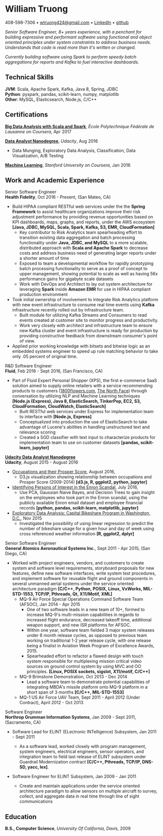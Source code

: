William Truong
================

408-598-7306 • [wtruong424@gmail.com](wtruong424@gmail.com) • [LinkedIn](https://www.linkedin.com/in/william-truong-b1672910) • [github](https://github.com/wllmtrng)

*Senior Software Engineer, 8+ years experience, with a penchant for building expressive
and performant software using functional and object oriented principles under
system constraints to address business needs. Understands that code is read more than it's
written or changed.*

*Currently building software using Spark to perform speedy batch aggregations for reports
and Kafka to fuel interactive dashboards.*

Technical Skills
-----------------
**JVM**: Scala, Apache Spark, Kafka, Java 8, Spring, JDBC   
**Python**: pyspark, pandas, scikit-learn, numpy, matplotlib  
**Other**: MySQL, Elasticsearch, Node.js, C/C++  

Certifications
---------
**[Big Data Analysis with Scala and Spark](https://www.coursera.org/account/accomplishments/verify/QUN9C3NZAV75)**, *École
Polytechnique Fédérale de Lausanne on Coursera*, Apr 2017

**[Data Analyst Nanodegree](https://github.com/wllmtrng/udacity_data_analyst_nanodegree)**, *Udacity*, Aug 2016

  - Data Munging, Exploratory Data Analysis, Classification, Data Visualization, A/B Testing

**[Machine Learning](https://www.coursera.org/account/accomplishments/records/9TD6VCPP7TAC)**, *Stanford University on Coursera*, Jan 2016

Work and Academic Experience
---------------

Senior Software Engineer  
**Health Fidelity**, Oct 2016 - Present, (San Mateo, CA)

* Build HIPAA compliant RESTful web services under the the **Spring Framework** to assist healthcare
organizations improve their risk adjustment performance by providing revenue opportunities based on KPI
dashboards, maps, graphs, and reports, under the AWS ecosystem **[Java, JDBC, MySQL, Scala, Spark, Kafka, S3, EMR, CloudFormation]**
    - Key contributor to Risk Analytics team spearheading effort to transition existing data aggregation and batch
    processing functionality under **Java, JDBC, and MySQL** to a more scalable, distributed approach with
    **Scala and Apache Spark** to decrease costs and address business need of generating larger reports under a
    shorter amount of time
    - Exposed to team a developmental workflow for rapidly prototyping batch processing functionality to serve as a proof
    of concept to upper management, showing potential to scale as well as having 56x performance gains for gigabyte scale
    datasets
    - Work with DevOps and Architect to lay out system architecture for leveraging **Spark** inside **Amazon EMR** for use in
    HIPAA compliant production environment
* Took initial ownership of involvement to integrate Risk Analytics platform with new event infrastructure to consume real
time events using **Kafka** infrastructure recently rolled out by infrastructure team.
    - Built module for utilizing Kafka Streams and Consumers to read events created at customer site to monitor
    progress and productivity.
    - Work very closely with architect and infrastructure team to ensure new Kafka cluster and event infrastructure is ready
    for production by providing constructive feedback from downstream consumer's point of view.
* Applied prior working knowledge with bitsets and bitwise logic as an embedded systems engineer to speed up
  rule matching behavior to take only .05 percent of original time.

R&D Software Engineer  
**Fluid**, Feb 2016 - Sept 2016, (San Francisco, CA)

* Part of Fluid Expert Personal Shopper (XPS), the first e-commerce SaaS solution aimed to supply online
retailers with a service recommending products to customers ([1800flowers.com](https://www.1800flowers.com/gwyn-1800flowers), [The North Face](http://www.thenorthface.com/xps)) through conversation by utilizing NLP
and Machine Learning techniques **[Node.js (Express), Java 8, ElasticSearch, TinkerPop, EC2, S3, CloudFormation, CloudWatch, ElasticSearch]**
    - Built RESTful web services under Express for implementation team to interface with **[Node.js, Express]**
    - Conceptualized into production the use of ElasticSearch to take advantage of Lucene's abilities in handling unstructured
    text and relevance scoring
    - Created a SGD classifier with text input to characterize products for implementation team to use on customer datasets **[pandas, scikit-learn, jupyter]**

**[Udacity Data Analyst Nanodegree](https://github.com/wllmtrng/udacity_data_analyst_nanodegree)**  
**Udacity**, August 2015 - August 2016

* [Occupations and their Prosper Score](http://bl.ocks.org/wllmtrng/raw/ff72bf455078448e5e40ece3bff15354/), August 2016,
    - D3.js visualization showing relationship between occupations and Prosper Score (2009-2014) **[d3.js, R, ggplot2,
    python, jupyter]**
* [Identifying Persons of Interest in the Enron Scandal](https://github.com/wllmtrng/udacity_data_analyst_nanodegree/tree/master/P5%20sklearn%20ML), July 2016,
    - Use PCA, Gaussian Naive Bayes, and Decision Trees to gain insight on the employees who
    took part in the Enron scandal, using the publicly available Enron email dataset
    and employee financial records **[python, pandas, scikit-learn, matplotlib, jupyter]**
* [Exploratory Data Analysis: Capital Bikeshare Program in Washington, D.C.](http://tinyurl.com/z23vm4l), Nov 2015
    - Investigated the possibility of using linear regression to predict the number
    of bikeshare usage for a given hour and day of week using cross referenced
    weather information **[R, ggplot2, dplyr]**

Senior Software Engineer  
**General Atomics Aeronautical Systems Inc.**, Sept 2011 - Apr 2015, (San Diego, CA)

* Worked with project engineers, vendors, and customers to create system and software level requirements, storyboard proposals for new features, define new software interfaces, write system test procedures, and implement software for reusable flight
and ground components in several unmanned aerial systems under the service oriented architecture paradigm **[C/C++, Python, POSIX, Linux, VxWorks, MIL-STD-1553, TCP/IP, Pthreads, Qt, X11/Motif, XML]**
    - MQ-9 Air Force Special Operations Command Software Team (AFSOC), Jan 2014 - Apr 2015
        - One of two software leads in a new team of 10+, formed to increase
        MQ-9's multi-mission capabilities in regards to increased flight
        endurance, decreased takeoff time, additional weapon support,
        and new ISR platforms for AFSOC.
        - Within one year, software team fielded 3 major system releases under
        6 month release cycles, as opposed to previous team working on
        traditional 1-2 year release cycle, with one release being a finalist in Aviation Week Program
        of Excellence Awards, 2015.
        - Spearheaded effort to refactor a flawed design with touch system responsible for multiplexing mission
        critical video sources on ground control system by using MVC and OO principles.
        **[Linux, POSIX sockets, sigslot, X11/motif, C/C++]**
    - MQ-9 Brimstone Demonstration, Oct 2013 - Dec 2014
        -  Lead a software team to demonstrate potential capabilities of
           integrating MBDA's missile platform onto MQ-9 platform in a short
           span of 3 months **[C/C++, MIL-STD-1553]**
    - MQ-1 US Air Force UAV Team, Sept 2011 - April 2012 (Under Contract), April 2012 - Oct 2013

Software Engineer  
**Northrop Grumman Information Systems**, Jan 2009 - Sept 2011, (Sacramento, CA)

* Software Lead for ELINT (ELectronic INTelligence) Subsystem, Jan 2011 - Sept 2011
    - As a software lead, worked closely with program management,
    system engineers, electrical engineers, sensor operators, and integration
    team to field last release of ELINT subsystem under
    Guardrail Modernization contract **[C/C++, Pthreads, TCP/IP, DNS-SD, yacc, lex]**.

* Software Engineer for ELINT Subsystem, Jan 2009 - Jan 2011
    - Create and maintain applications under the service oriented architecture
    paradigm to allow sensors on multiple aircraft to survey, collect, and aggregate data
    in real time through line of sight communications

Education
-----------
**B.S., Computer Science**, *University Of California, Davis*, 2009
